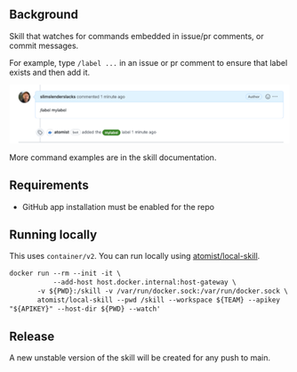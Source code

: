 ## Background

Skill that watches for commands embedded in issue/pr comments, or commit messages.

For example, type `/label ...` in an issue or pr comment to ensure that label exists and then add it.

![mylabel](img/mylabel.png)

More command examples are in the skill documentation.

## Requirements

* GitHub app installation must be enabled for the repo

## Running locally

This uses `container/v2`.  You can run locally using [atomist/local-skill](https://github.com/atomisthq/bb_scripts/tree/main/local-skill).

```
docker run --rm --init -it \
           --add-host host.docker.internal:host-gateway \
	   -v ${PWD}:/skill -v /var/run/docker.sock:/var/run/docker.sock \
	   atomist/local-skill --pwd /skill --workspace ${TEAM} --apikey "${APIKEY}" --host-dir ${PWD} --watch'

```

## Release

A new unstable version of the skill will be created for any push to main. 
